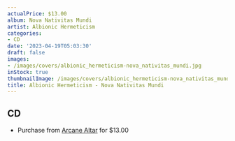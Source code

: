 ```yaml
---
actualPrice: $13.00
album: Nova Nativitas Mundi
artist: Albionic Hermeticism
categories:
- CD
date: '2023-04-19T05:03:30'
draft: false
images:
- /images/covers/albionic_hermeticism-nova_nativitas_mundi.jpg
inStock: true
thumbnailImage: /images/covers/albionic_hermeticism-nova_nativitas_mundi-thumb.jpg
title: Albionic Hermeticism - Nova Nativitas Mundi
---
```


## CD
* Purchase from [Arcane Altar](https://arcanealtar.bigcartel.com/product/albionic-hermeticism-nova-nativitas-mundi-cd) for $13.00
